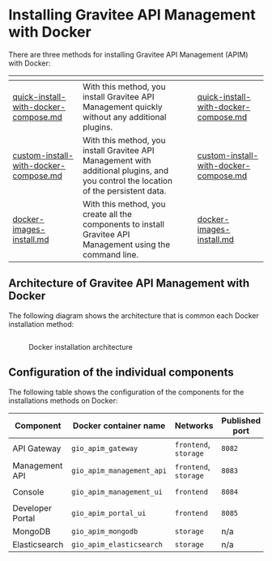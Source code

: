 # Installing Gravitee API Management with Docker

There are three methods for installing Gravitee API Management (APIM) with Docker:

<table data-view="cards"><thead><tr><th data-type="content-ref"></th><th></th><th></th><th data-hidden data-card-target data-type="content-ref"></th></tr></thead><tbody><tr><td><a href="quick-install-with-docker-compose.md">quick-install-with-docker-compose.md</a></td><td>With this method, you install Gravitee API Management quickly without any additional plugins.</td><td></td><td><a href="quick-install-with-docker-compose.md">quick-install-with-docker-compose.md</a></td></tr><tr><td><a href="custom-install-with-docker-compose.md">custom-install-with-docker-compose.md</a></td><td>With this method, you install Gravitee API Management with additional plugins, and you control the location of the persistent data.</td><td></td><td><a href="custom-install-with-docker-compose.md">custom-install-with-docker-compose.md</a></td></tr><tr><td><a href="docker-images-install.md">docker-images-install.md</a></td><td>With this method, you create all the components to install Gravitee API Management using the command line.</td><td></td><td><a href="docker-images-install.md">docker-images-install.md</a></td></tr></tbody></table>

## Architecture of Gravitee API Management with Docker

The following diagram shows the architecture that is common each Docker installation method:

<figure><img src="https://docs.gravitee.io/images/apim/3.x/installation/docker/apim_simple_docker_architecture.png" alt=""><figcaption><p>Docker installation architecture</p></figcaption></figure>

## Configuration of the individual components

The following table shows the configuration of the components for the installations methods on Docker:

| Component        | Docker container name     | Networks              | Published port | Storage (where used)            |
| ---------------- | ------------------------- | --------------------- | -------------- | ------------------------------- |
| API Gateway      | `gio_apim_gateway`        | `frontend`, `storage` | `8082`         | `/gravitee/apim-gateway`        |
| Management API   | `gio_apim_management_api` | `frontend`, `storage` | `8083`         | `/gravitee/apim-management-api` |
| Console          | `gio_apim_management_ui`  | `frontend`            | `8084`         | `/gravitee/apim-management-ui`  |
| Developer Portal | `gio_apim_portal_ui`      | `frontend`            | `8085`         | `/gravitee/apim-portal-ui`      |
| MongoDB          | `gio_apim_mongodb`        | `storage`             | n/a            | `/gravitee/mongodb`             |
| Elasticsearch    | `gio_apim_elasticsearch`  | `storage`             | n/a            | `/gravitee/elasticsearch`       |
